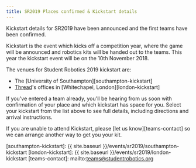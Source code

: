 ```yaml
---
title: SR2019 Places confirmed & Kickstart details
---
```


Kickstart details for SR2019 have been announced and the first teams have been
confirmed.

Kickstart is the event which kicks off a competition year, where the game will
be announced and robotics kits will be handed out to the teams. This year the
kickstart event will be on the 10th November 2018.

The venues for Student Robotics 2019 kickstart are:

- The [University of Southampton][southampton-kickstart]
- [Thread][thread]'s offices in [Whitechapel, London][london-kickstart]

If you've entered a team already, you'll be hearing from us soon with
confirmation of your place and which kickstart has space for you. Select your
kickstart from the list above to see full details, including directions and
arrival instructions.

If you are unable to attend Kickstart, please [let us know][teams-contact] so we
can arrange another way to get you your kit.

[thread]: https://www.thread.com/
[southampton-kickstart]: {{ site.baseurl }}/events/sr2019/southampton-kickstart
[london-kickstart]: {{ site.baseurl }}/events/sr2019/london-kickstart
[teams-contact]: mailto:teams@studentrobotics.org
